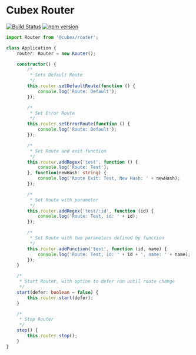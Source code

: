 # Cubex Router

[![Build Status](https://travis-ci.org/Cubex30/router.svg?branch=master)](https://travis-ci.org/Cubex30/router) [![npm version](https://badge.fury.io/js/@cubex/router.svg)](https://badge.fury.io/js/@cubex/router)

```` TypeScript
import Router from '@cubex/router';

class Application {
    router: Router = new Router();

    constructor() {
        /*
         * Sets Default Route
         */
        this.router.setDefaultRoute(function () {
            console.log('Route: Default');
        });

        /*
         * Set Error Route
         */
        this.router.setErrorRoute(function () {
            console.log('Route: Default');
        });

        /*
         * Set Route and exit function
         */
        this.router.addRegex('test', function () {
            console.log('Route: Test');
        }, function(newHash: string) {
            console.log('Route Exit: Test, New Hash: ' + newHash);
        });

        /*
         * Set Route with parameter
         */
        this.router.addRegex('test/:id', function (id) {
            console.log('Route: Test, id: ' + id);
        });

        /*
         * Set Route with two parameters defined by function
         */
        this.router.addFunction('test', function (id, name) {
            console.log('Route: Test, id: ' + id + ', name: ' + name);
        });
    }

    /*
     * Start Router, with option to defer run until route change
     */
    start(defer: boolean = false) {
        this.router.start(defer);
    }

    /*
     * Stop Router
     */
    stop() {
        this.router.stop();
    }
}
````